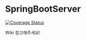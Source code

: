 # SpringBootServer

[![Coverage Status](https://coveralls.io/repos/github/wnsgml972/SpringBootServer/badge.svg)](https://coveralls.io/github/wnsgml972/SpringBootServer)

Wiki 참고해주세요!
